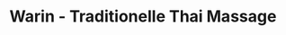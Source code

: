 ---
title: "Warin - Traditionelle Thai Massage"
url: /bretten/warin-traditionelle-thai-massage/
shop: Massage
---
